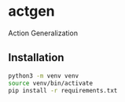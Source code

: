 # actgen
Action Generalization

## Installation
```bash
python3 -m venv venv
source venv/bin/activate
pip install -r requirements.txt
```